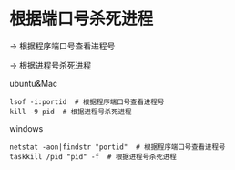 # 根据端口号杀死进程

-> 根据程序端口号查看进程号

-> 根据进程号杀死进程

ubuntu&Mac


```
lsof -i:portid  # 根据程序端口号查看进程号
kill -9 pid  # 根据进程号杀死进程
```


windows


```
netstat -aon|findstr "portid"  # 根据程序端口号查看进程号
taskkill /pid "pid" -f  # 根据进程号杀死进程
```

